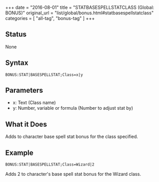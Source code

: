 +++
date = "2016-08-01"
title = "STATBASESPELLSTATCLASS (Global: BONUS)"
original_url = "list/global/bonus.html#statbasespellstatclass"
categories = [ "all-tag", "bonus-tag" ]
+++

## Status

None

## Syntax

`BONUS:STAT|BASESPELLSTAT;Class=x|y`

## Parameters

-   x: Text (Class name)
-   y: Number, variable or formula (Number to adjust
    stat by)



What it Does
------------

Adds to character base spell stat bonus for the class specified.

Example
-------

`BONUS:STAT|BASESPELLSTAT;Class=Wizard|2`

Adds 2 to character's base spell stat bonus for the Wizard class.

